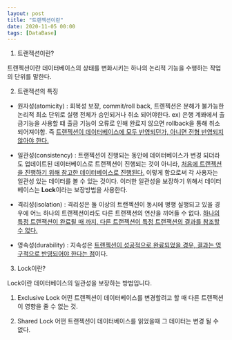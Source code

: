 ```yaml
---
layout: post
title: "트랜젝션이란"
date: 2020-11-05 00:00
tags: [DataBase]
---
```


1. 트랜젝션이란?

트랜젝션이란 데이터베이스의 상태를 변화시키는 하나의 논리적 기능을 수행하는 작업의 단위를 말한다.

2. 트랜젝션의 특징

 - 원자성(atomicity) : 회복성 보장, commit/roll back, 트렌젝션은 분해가 불가능한 논리적 최소 단위로 실행 전체가 승인되거나 취소 되어야한다. ex) 은행 계쫘에서 출금기능을 사용할 떄 출금 기능이 오류로 인해 완료지 않으면 rollback을 통해 취소 되어져야함. 즉 <U>트랜젝션이 데이터베이스에 모두 반영되던가, 아니면 전형 반영되지 않아야 한다.</U>

 - 일관성(consistency) : 트랜젝션이 진행되는 동안에 데이터베이스가 변경 되더라도 업데이트된 데이터베이스로 트랜젝션이 진행되는 것이 아니라, <U>처음에 트랜젝션을 진행하기 위해 참고한 데이터베이스로 진행된다.</U> 이렇게 함으로써 각 사용자는 일관성 있는 데이터를 볼 수 있는 것이다.
 이러한 일관성을 보장하기 위해서 데이터베이스는 **Lock**이라는 보장방법을 사용한다.

 - 격리성(isolation) : 격리성은 둘 이상의 트랜젝션이 동시에 병행 실행되고 있을 경우에 어느 하나의 트랜젝션이라도 다른 트랜잭션의 연산을 끼어들 수 없다. <U>하나의 특정 트랜잭션이 완료될 때 까지, 다른 트랜젝션이 특정 트랜잭션의 결과를 참조할 수 없다.</U>

 - 영속성(durability) : 지속성은 <U>트랜젝션이 성공적으로 완료되었을 경우, 결과는 영구적으로 반영되어야 한다는 점</U>이다.

 3. Lock이란?

Lock이란 데이터베이스의 일관성을 보장하는 방법입니다.

1) Exclusive Lock
어떤 트랜젝션이 데이터베이스를 변경할려고 할 때 다른 트랜잭션이 영향을 줄 수 없는 것.

2) Shared Lock
어떤 트랜젝션이 데이터베이스를 읽었을때 그 데이터는 변경 될 수 없다.
